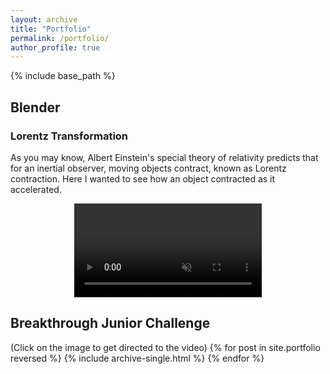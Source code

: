 ```yaml
---
layout: archive
title: "Portfolio"
permalink: /portfolio/
author_profile: true
---
```


{% include base_path %}

<!-- ## [Words for Light (Movie Reviews)](https://nandanamadhukara.blogspot.com/) -->

## Blender

### Lorentz Transformation
As you may know, Albert Einstein's special theory of relativity predicts that for an inertial observer, moving objects contract, known as Lorentz contraction. Here I wanted to see how an object contracted as it accelerated.
<p align="center">
<video src="/images/Lorentz_Transformation.mp4" controls="controls" style="max-width: 800px;" autoplay loop muted>
</video>
</p>

<!-- {% for post in site.portfolio2 reversed %}
  {% include archive-single.html %}
{% endfor %} -->

## Breakthrough Junior Challenge
(Click on the image to get directed to the video)
{% for post in site.portfolio reversed %}
  {% include archive-single.html %}
{% endfor %}

